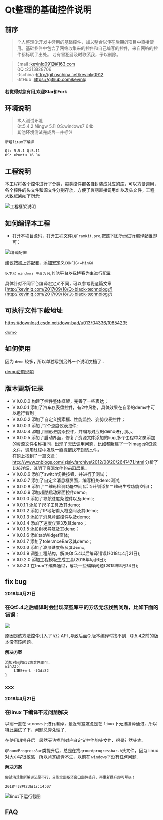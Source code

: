# Qt整理的基础控件说明


## 前序
>个人整理Qt开发中常用的基础控件，加以整合以便在后期的项目中直接使用。基础控件中包含了网络收集来的控件和自己编写的控件，来自网络的控件都标明了出处。
若有冒犯请及时联系我，予以删除。

>Email  :kevinlq0912@163.com  
QQ      :2313828706  
Oschina :http://git.oschina.net/kevinlq0912   
GitHub  :https://github.com/kevinlq  

#### <i class="fa fa-eye"></i> 若觉得对您有用,欢迎Star和Fork

## 环境说明

>本人测试环境  
Qt:5.4.2 Mingw   5.11
OS:windows7 64b  
其他环境测试完成后一并标注    

```
新增linux下编译

Qt: 5.5.1 Qt5.11
OS: ubuntu 16.04
```

## 工程说明

本工程将各个控件进行了分类，每类控件都各自封装成对应的库，可以方便调用，各个控件的头文件和源文件分别存放，方便了后期直接调用dll以及头文件，工程大致框架如下所示:

![工程框架说明](/doc/project_frame.png)

## 如何编译本工程


* 打开本项目源码，打开工程文件`LQFramKit.pro`,按照下图所示进行编译配置即可：

![编译配置](/screen/build_setting.png)

建议按照上述配置，添加宏定义`CONFIG+=MinGW`

`以下以 windows 平台为例`,其他平台以我博客为主进行配置

具体针对不同平台编译宏定义不同，可以参考我这篇文章[http://kevinlq.com/2017/09/18/Qt-black-technology/](http://kevinlq.com/2017/09/18/Qt-black-technology/)

## 可执行文件下载地址

https://download.csdn.net/download/u013704336/10854235


[demo](/screen/homeWidget.png)


## 如何使用

因为 `demo` 较多，所以单独写到另外一个说明文档了..

[demo使用说明](https://github.com/kevinlq/LQFramKit/README_Demo.md)


## 版本更新记录
* V 0.0.0.0 构建了控件整体框架，完善了一些表达；
* V 0.0.0.1 添加了汽车仪表盘控件，有2中风格，具体效果在自带的demo中可以运行看到；
* V 0.0.0.2 添加了自定义搜索框、性能监控、姿势仪表控件；
* V 0.0.0.3 添加了2个速度仪表控件;
* V 0.0.0.4 添加了圆形进度条控件，并编写对应的demo进行演示;
* V 0.0.0.5 添加了启动界面，修复了资源文件添加的bug,多个工程中如果添加的资源文件名称相同，出现了无法调用问题，比如都新建了一个image的资源文件，调用过程中发现一直提醒找不到该文件。   
在网上找到了一篇文章：http://www.cnblogs.com/lzjsky/archive/2012/08/20/2647471.html  分析了比较详细，说明了资源文件的前因后果。
* V 0.0.0.6 添加了switch切换按钮，并进行了测试；
* V 0.0.0.7 添加了自定义消息框界面，编写相关demo测试;
* V 0.0.0.8 添加了二维码检测功能空间(后面计划添加二维码生成功能空间)；
* V 0.0.0.9 添加超酷启动界面控件demo;
* V 0.0.1.0 添加了导航进度条控件以及demo;
* V 0.0.1.1 添加了尺子工具及其demo;
* V 0.0.1.2 添加了IP地址输入框空间及其demo;
* V 0.0.1.3 添加了消息弹窗控件以及demo;
* V 0.0.1.4 添加了速度仪表3及其demo；
* V 0.0.1.5 添加树状导航及其demo；
* V 0.0.1.6 添加tabWidget窗体;
* V 0.0.1.7 添加了toleranceBar及其demo；
* V 0.0.1.8 添加了波形进度条及其demo;
* V 0.0.1.9 调整工程结构，解决Qt 5.4以后编译错误(2018年4月21日);
* V 0.0.2.0 添加工程模板生成工具(2018年5月6日);
* V 0.0.2.1 在linux下编译通过，解决一些编译问题(2018年8月24日);


## fix bug

**2018年4月21日**

### 在Qt5.4之后编译时会出现某些库中的方法无法找到问题，比如下面的错误：

![](/screen/bugs/build_error_tools.png)

原因是该方法控件引入了 `W32` API ,导致后面Qt版本编译时找不到，Qt5.4之前的版本没有该问题。

**解决方案**

```
添加对应的W32库文件即可.
win32:{
    LIBS+=-L -lGdi32
}
```

### xxx
**2018年4月21日**

### 在linux 下编译不过问题解决

以前一直在 `windows`下进行编译，最近有盆友说是在 `linux`下无法编译通过，所以特此尝试了下，问题总算处理了.

在使用UI提升后，居然无法找到对应自定义控件的头文件，很是让然头疼.

`QRoundProgressBar`类提升后，总是在找`qroundprogressbar.h`头文件，因为 linux 对大小写很敏感，所以肯定编译不过，以前在 `windows`下没有任何问题.

**解决方案**

```
尝试清理重新编译还是不行，只能全部取消窗口部件提升，再重新提升即可解决！

2018年08月23日18:14:07
```

![linux下运行截图](/screen/linux/Screenshot_2018-08-23.png)


## FAQ


